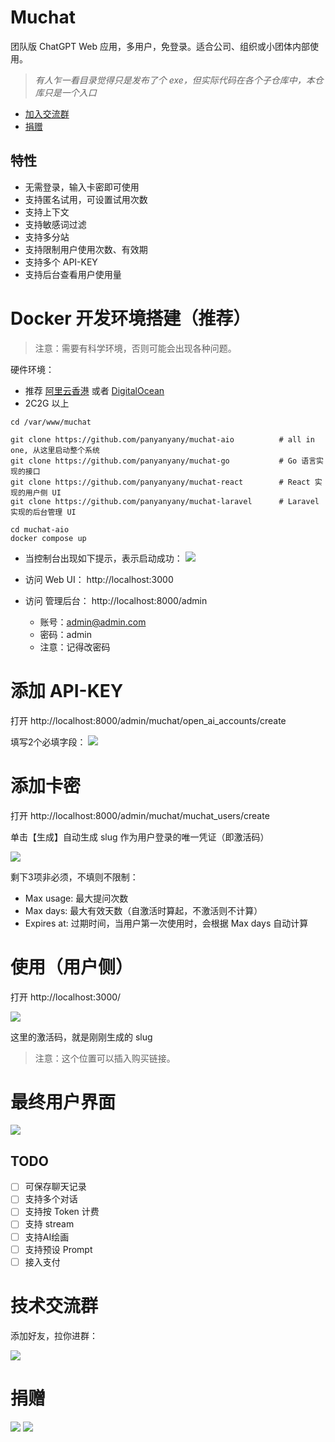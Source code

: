 # Muchat
团队版 ChatGPT Web 应用，多用户，免登录。适合公司、组织或小团体内部使用。

> *有人乍一看目录觉得只是发布了个 exe，但实际代码在各个子仓库中，本仓库只是一个入口*

- [加入交流群](#技术交流群)  
- [捐赠](#捐赠)  

## 特性
- 无需登录，输入卡密即可使用
- 支持匿名试用，可设置试用次数
- 支持上下文
- 支持敏感词过滤
- 支持多分站
- 支持限制用户使用次数、有效期
- 支持多个 API-KEY
- 支持后台查看用户使用量

# Docker 开发环境搭建（推荐）

> 注意：需要有科学环境，否则可能会出现各种问题。

硬件环境：
- 推荐 [阿里云香港](https://www.aliyun.com/daily-act/ecs/activity_selection?userCode=d3lnfvg1) 或者 [DigitalOcean](https://m.do.co/c/d353e23d928f)
- 2C2G 以上

```
cd /var/www/muchat

git clone https://github.com/panyanyany/muchat-aio          # all in one, 从这里启动整个系统
git clone https://github.com/panyanyany/muchat-go           # Go 语言实现的接口
git clone https://github.com/panyanyany/muchat-react        # React 实现的用户侧 UI
git clone https://github.com/panyanyany/muchat-laravel      # Laravel 实现的后台管理 UI

cd muchat-aio
docker compose up
```

- 当控制台出现如下提示，表示启动成功：
![](./assets/img/allup.jpg)

- 访问 Web UI： http://localhost:3000  
- 访问 管理后台： http://localhost:8000/admin
    - 账号：admin@admin.com
    - 密码：admin
    - 注意：记得改密码

# 添加 API-KEY
打开 http://localhost:8000/admin/muchat/open_ai_accounts/create

填写2个必填字段：
![](./assets/img/OpenAi%E8%B4%A6%E5%8F%B7%E7%AE%A1%E7%90%86-Add.jpg)

# 添加卡密
打开 http://localhost:8000/admin/muchat/muchat_users/create

单击【生成】自动生成 slug 作为用户登录的唯一凭证（即激活码）

![](./assets/img/%E7%94%A8%E6%88%B7%E7%AE%A1%E7%90%86-Add.jpg)

剩下3项非必须，不填则不限制：
- Max usage: 最大提问次数
- Max days: 最大有效天数（自激活时算起，不激活则不计算）
- Expires at: 过期时间，当用户第一次使用时，会根据 Max days 自动计算

# 使用（用户侧）
打开 http://localhost:3000/

![](./assets/img/%E8%BE%93%E5%85%A5%E6%BF%80%E6%B4%BB%E7%A0%81.jpg)

这里的激活码，就是刚刚生成的 slug  

> 注意：这个位置可以插入购买链接。

# 最终用户界面

![](./assets/img/%E7%94%A8%E6%88%B7%E7%95%8C%E9%9D%A2.jpg)

## TODO
- [ ] 可保存聊天记录
- [ ] 支持多个对话
- [ ] 支持按 Token 计费
- [ ] 支持 stream
- [ ] 支持AI绘画
- [ ] 支持预设 Prompt
- [ ] 接入支付

# 技术交流群

添加好友，拉你进群：

![](./assets/img/wechat.jpg)

# 捐赠

![](./assets/img/alipay.jpg)
![](./assets/img/wechatpay.jpg)